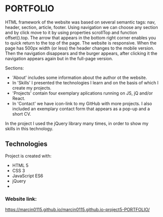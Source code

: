 # PORTFOLIO

HTML framework of the website was based on several semantic tags: nav, header, section, article, footer.
Using navigation we can choose any section and by click move to it by using properties scrollTop and function offset().top.
The arrow that appears in the bottom right corner enables you to quick return to the top of the page.
The website is responsive. 
When the page has 500px width (or less) the header changes to the mobile version. Then the navigation disappears and the burger appears, after clicking it the navigation appears again but in the full-page version.

Sections:
* 'About' includes some information about the author ot the website.
* In 'Skills' I presented the technologies I learn and on the basis of which I create my projects.
* 'Projects' contain four exemplary aplications running on JS, jQ and/or React.
* In 'Contact' we have icon-link to my GitHub with more projects. I also included an exemplary contact form that appears as a pop-up and a short CV.

In the project I used the jQuery library many times, in order to show my skills in this technology.


## Technologies
Project is created with:
* HTML 5
* CSS 3
* JavaScript ES6
* jQuery
* 

### Website link:
https://marcin0115.github.io/marcin0115.github.io-project5-PORTFOLIO/
